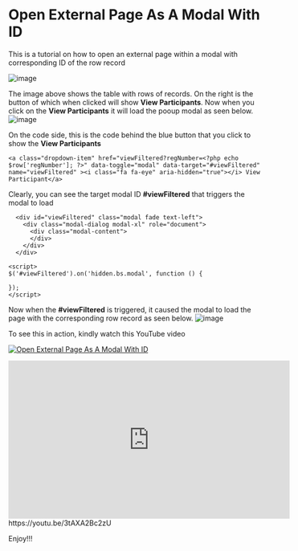 # Open External Page As A Modal With ID
 This is a tutorial on how to open an external page within a modal with corresponding ID of the row record

![image](https://github.com/user-attachments/assets/b0ea80ec-2ff4-487b-bc3c-be3c4b45b41a)

The image above shows the table with rows of records. On the right is the button of which when clicked will show **View Participants**. Now when you click on the **View Participants** it will load the pooup modal as seen below.
![image](https://github.com/user-attachments/assets/765ef3a4-dda1-4732-87e2-5d6ceb6420f3)

On the code side, this is the code behind the blue button that you click to show the **View Participants**
~~~
<a class="dropdown-item" href="viewFiltered?regNumber=<?php echo $row['regNumber']; ?>" data-toggle="modal" data-target="#viewFiltered" name="viewFiltered" ><i class="fa fa-eye" aria-hidden="true"></i> View Participant</a>
~~~
Clearly, you can see the target modal ID **#viewFiltered** that triggers the modal to load
~~~
  <div id="viewFiltered" class="modal fade text-left">
    <div class="modal-dialog modal-xl" role="document">
      <div class="modal-content">
      </div>
    </div>
  </div>

<script>
$('#viewFiltered').on('hidden.bs.modal', function () {

});
</script>
~~~
Now when the **#viewFiltered** is triggered, it caused the modal to load the page with the corresponding row record as seen below.
![image](https://github.com/user-attachments/assets/765ef3a4-dda1-4732-87e2-5d6ceb6420f3)

To see this in action, kindly watch this YouTube video

[![Open External Page As A Modal With ID](https://img.youtube.com/vi/3tAXA2Bc2zU/0.jpg)](https://www.youtube.com/watch?v=3tAXA2Bc2zU)

<iframe width="560" height="315" src="https://www.youtube.com/embed/3tAXA2Bc2zU?si=A6rjI8-0zyGQR2fc" title="YouTube video player" frameborder="0" allow="accelerometer; autoplay; clipboard-write; encrypted-media; gyroscope; picture-in-picture; web-share" referrerpolicy="strict-origin-when-cross-origin" allowfullscreen></iframe>
https://youtu.be/3tAXA2Bc2zU

Enjoy!!!
